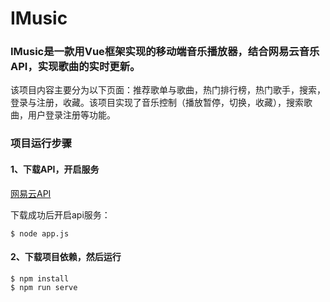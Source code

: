 # IMusic

### IMusic是一款用Vue框架实现的移动端音乐播放器，结合网易云音乐API，实现歌曲的实时更新。
该项目内容主要分为以下页面：推荐歌单与歌曲，热门排行榜，热门歌手，搜索，登录与注册，收藏。该项目实现了音乐控制（播放暂停，切换，收藏），搜索歌曲，用户登录注册等功能。


### 项目运行步骤

#### 1、下载API，开启服务

[网易云API](https://github.com/Binaryify/NeteaseCloudMusicApi.git)

下载成功后开启api服务：
```
$ node app.js
```

#### 2、下载项目依赖，然后运行

```
$ npm install
$ npm run serve
```
